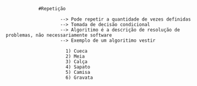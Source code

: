                 #Repetição

                        --> Pode repetir a quantidade de vezes definidas
                        --> Tomada de decisão condicional
                        --> Algoritimo é a descrição de resolução de problemas, não necessariamente software
                        --> Exemplo de um algoritimo vestir

                          1) Cueca
                          2) Meia
                          3) Calça
                          4) Sapato
                          5) Camisa
                          6) Gravata


